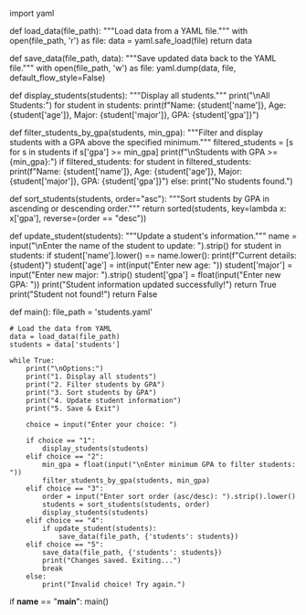 import yaml

def load_data(file_path):
    """Load data from a YAML file."""
    with open(file_path, 'r') as file:
        data = yaml.safe_load(file)
    return data

def save_data(file_path, data):
    """Save updated data back to the YAML file."""
    with open(file_path, 'w') as file:
        yaml.dump(data, file, default_flow_style=False)

def display_students(students):
    """Display all students."""
    print("\nAll Students:")
    for student in students:
        print(f"Name: {student['name']}, Age: {student['age']}, Major: {student['major']}, GPA: {student['gpa']}")

def filter_students_by_gpa(students, min_gpa):
    """Filter and display students with a GPA above the specified minimum."""
    filtered_students = [s for s in students if s['gpa'] >= min_gpa]
    print(f"\nStudents with GPA >= {min_gpa}:")
    if filtered_students:
        for student in filtered_students:
            print(f"Name: {student['name']}, Age: {student['age']}, Major: {student['major']}, GPA: {student['gpa']}")
    else:
        print("No students found.")

def sort_students(students, order="asc"):
    """Sort students by GPA in ascending or descending order."""
    return sorted(students, key=lambda x: x['gpa'], reverse=(order == "desc"))

def update_student(students):
    """Update a student's information."""
    name = input("\nEnter the name of the student to update: ").strip()
    for student in students:
        if student['name'].lower() == name.lower():
            print(f"Current details: {student}")
            student['age'] = int(input("Enter new age: "))
            student['major'] = input("Enter new major: ").strip()
            student['gpa'] = float(input("Enter new GPA: "))
            print("Student information updated successfully!")
            return True
    print("Student not found!")
    return False

def main():
    file_path = 'students.yaml'
    
    # Load the data from YAML
    data = load_data(file_path)
    students = data['students']

    while True:
        print("\nOptions:")
        print("1. Display all students")
        print("2. Filter students by GPA")
        print("3. Sort students by GPA")
        print("4. Update student information")
        print("5. Save & Exit")
        
        choice = input("Enter your choice: ")

        if choice == "1":
            display_students(students)
        elif choice == "2":
            min_gpa = float(input("\nEnter minimum GPA to filter students: "))
            filter_students_by_gpa(students, min_gpa)
        elif choice == "3":
            order = input("Enter sort order (asc/desc): ").strip().lower()
            students = sort_students(students, order)
            display_students(students)
        elif choice == "4":
            if update_student(students):
                save_data(file_path, {'students': students})
        elif choice == "5":
            save_data(file_path, {'students': students})
            print("Changes saved. Exiting...")
            break
        else:
            print("Invalid choice! Try again.")

if __name__ == "__main__":
    main()